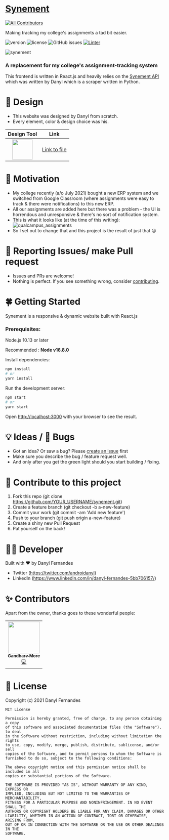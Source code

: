 # [Synement](https://grewscant.github.io/synement/) <!-- ALL-CONTRIBUTORS-BADGE:START - Do not remove or modify this section -->
[![All Contributors](https://img.shields.io/badge/all_contributors-1-orange.svg?style=flat-square)](#contributors-)
<!-- ALL-CONTRIBUTORS-BADGE:END -->
Making tracking my college's assignments a tad bit easier.

![version](https://img.shields.io/badge/version-0.3.3-blue.svg) ![license](https://img.shields.io/badge/license-MIT-red.svg) ![GitHub issues](https://img.shields.io/github/issues/grewscant/synement) [![Linter](https://github.com/grewscant/synement/workflows/Lint%20Code%20Base/badge.svg)](https://github.com/gitryder/synement/edit/master/README.md)


![synement](https://user-images.githubusercontent.com/82237314/132957337-c9cfaabb-de75-408d-9bcb-281ecdf61cde.png)

</a>

### A replacement for my college's assignment-tracking system
This frontend is written in React.js and heavily relies on the [Synement API](https://synement.herokuapp.com/docs) which was written by Danyl which is a scraper written in Python.

🎨 Design
=========
- This website was designed by Danyl from scratch.
- Every element, color & design choice was his.

| Design Tool | Link |
|:---:|:---:|
| <img src="https://cdn.svgporn.com/logos/figma.svg" width="64" height="64"> | [Link to file](https://www.figma.com/file/HefdJfDFutUJbduLWi664i/synement?node-id=0%3A1) |


🌟 Motivation
=============
- My college recently (a/o July 2021) bought a new ERP system and we switched from Google Classroom (where assignments were easy to track & there were notifications) to this new ERP.
- All our assignments are added here but there was a problem - the UI is horrendous and unresponsive & there's no sort of notification system.
- This is what it looks like (at the time of this writing):
![qualcampus_assignments](https://user-images.githubusercontent.com/82237314/132958220-f815be83-aa15-4ec5-a949-528af1dbe805.png)
- So I set out to change that and this project is the result of just that 😉


🔧 Reporting Issues/ make Pull request
======================================
- Issues and PRs are welcome!
- Nothing is perfect. If you see something wrong, consider [contributing](#-contribute-to-this-project).

🍀 Getting Started
==================
Synement is a responsive & dynamic website built with React.js

### Prerequisites: 

Node.js 10.13 or later 

Recommended : **Node v16.8.0** 

Install dependencies:

```bash
npm install
# or
yarn install
```

Run the development server:

```bash
npm start
# or
yarn start
```

Open [http://localhost:3000](http://localhost:3000) with your browser to see the result.

💡 Ideas / 🐞 Bugs
==================
- Got an idea? Or saw a bug? Please [create an issue](https://github.com/grewscant/synement/issues/new/choose) first
- Make sure you describe the bug / feature request well.
- And only after you get the green light should you start building / fixing.

🌄 Contribute to this project
=============================
1. Fork this repo (git clone https://github.com/YOUR_USERNAME/synement.git)
2. Create a feature branch (git checkout -b a-new-feature)
3. Commit your work (git commit -am 'Add new feature')
4. Push to your branch (git push origin a-new-feature)
5. Create a shiny new Pull Request
6. Pat yourself on the back!

👨‍💻 Developer
===============
Built with ❤︎ by Danyl Fernandes
- Twitter (https://twitter.com/androidanyl)
- LinkedIn (https://www.linkedin.com/in/danyl-fernandes-5bb706157/)

✨ Contributors
===============

Apart from the owner, thanks goes to these wonderful people:

<!-- ALL-CONTRIBUTORS-LIST:START - Do not remove or modify this section -->
<!-- prettier-ignore-start -->
<!-- markdownlint-disable -->
<table>
  <tr>
    <td align="center"><a href="https://github.com/ganm0r"><img src="https://avatars.githubusercontent.com/u/66680493?v=4?s=100" width="100px;" alt=""/><br /><sub><b>Gandharv More</b></sub></a><br /><a href="https://github.com/grewscant/synement/commits?author=ganm0r" title="Code">💻</a></td>
  </tr>
</table>

<!-- markdownlint-restore -->
<!-- prettier-ignore-end -->

<!-- ALL-CONTRIBUTORS-LIST:END -->

📑 License
==========

Copyright (c) 2021 Danyl Fernandes

```
MIT License

Permission is hereby granted, free of charge, to any person obtaining a copy
of this software and associated documentation files (the "Software"), to deal
in the Software without restriction, including without limitation the rights
to use, copy, modify, merge, publish, distribute, sublicense, and/or sell
copies of the Software, and to permit persons to whom the Software is
furnished to do so, subject to the following conditions:

The above copyright notice and this permission notice shall be included in all
copies or substantial portions of the Software.

THE SOFTWARE IS PROVIDED "AS IS", WITHOUT WARRANTY OF ANY KIND, EXPRESS OR
IMPLIED, INCLUDING BUT NOT LIMITED TO THE WARRANTIES OF MERCHANTABILITY,
FITNESS FOR A PARTICULAR PURPOSE AND NONINFRINGEMENT. IN NO EVENT SHALL THE
AUTHORS OR COPYRIGHT HOLDERS BE LIABLE FOR ANY CLAIM, DAMAGES OR OTHER
LIABILITY, WHETHER IN AN ACTION OF CONTRACT, TORT OR OTHERWISE, ARISING FROM,
OUT OF OR IN CONNECTION WITH THE SOFTWARE OR THE USE OR OTHER DEALINGS IN THE
SOFTWARE.
```
